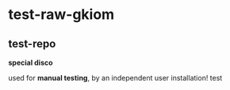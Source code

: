 # test-raw-gkiom
## test-repo

**special disco** 

used for **manual testing**, by an independent user installation! test

